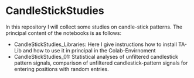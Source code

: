 # CandleStickStudies
In this repository I will collect some studies on candle-stick patterns. The principal content of the notebooks is as follows: 
* CandleStickStudies_Libraries: Here I give instructions how to install TA-Lib and how to use it in principal in the Colab-Envirnoment
* CandleStickStudies_01: Statistical analyses of unfiltered candlestick pattern signals, comparison of unfiltered candlestick-pattern signals for entering positions with random entries.
